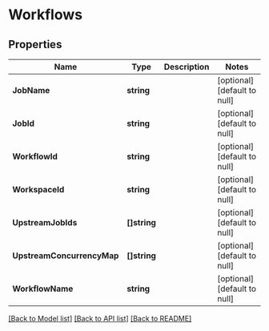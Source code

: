 # Workflows

## Properties
Name | Type | Description | Notes
------------ | ------------- | ------------- | -------------
**JobName** | **string** |  | [optional] [default to null]
**JobId** | **string** |  | [optional] [default to null]
**WorkflowId** | **string** |  | [optional] [default to null]
**WorkspaceId** | **string** |  | [optional] [default to null]
**UpstreamJobIds** | **[]string** |  | [optional] [default to null]
**UpstreamConcurrencyMap** | **[]string** |  | [optional] [default to null]
**WorkflowName** | **string** |  | [optional] [default to null]

[[Back to Model list]](../README.md#documentation-for-models) [[Back to API list]](../README.md#documentation-for-api-endpoints) [[Back to README]](../README.md)


